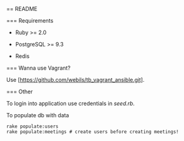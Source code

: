 == README

=== Requirements

* Ruby >= 2.0

* PostgreSQL >= 9.3

* Redis

=== Wanna use Vagrant?

Use [https://github.com/webils/tb_vagrant_ansible.git].

=== Other

To login into application use credentials in _seed.rb_.

To populate db with data
```
rake populate:users
rake populate:meetings # create users before creating meetings!
```
